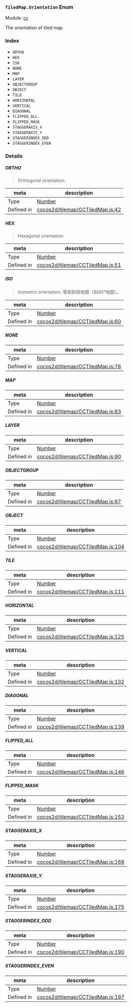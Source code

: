 ### `TiledMap.Orientation` Enum



Module: [cc](../modules/cc.md)


The orientation of tiled map.


### Index
  - `ORTHO`
  - `HEX`
  - `ISO`
  - `NONE`
  - `MAP`
  - `LAYER`
  - `OBJECTGROUP`
  - `OBJECT`
  - `TILE`
  - `HORIZONTAL`
  - `VERTICAL`
  - `DIAGONAL`
  - `FLIPPED_ALL`
  - `FLIPPED_MASK`
  - `STAGGERAXIS_X`
  - `STAGGERAXIS_Y`
  - `STAGGERINDEX_ODD`
  - `STAGGERINDEX_EVEN`

### Details


##### ORTHO

> Orthogonal orientation.

| meta | description |
|------|-------------|
| Type | <a href="https://developer.mozilla.org/en/JavaScript/Reference/Global_Objects/Number" class="crosslink external" target="_blank">Number</a> |
| Defined in | [cocos2d/tilemap/CCTiledMap.js:42](https://github.com/cocos-creator/engine/blob/111da455d089e3000f670eed24ff5172a3488245/cocos2d/tilemap/CCTiledMap.js#L42) |



##### HEX

> Hexagonal orientation.

| meta | description |
|------|-------------|
| Type | <a href="https://developer.mozilla.org/en/JavaScript/Reference/Global_Objects/Number" class="crosslink external" target="_blank">Number</a> |
| Defined in | [cocos2d/tilemap/CCTiledMap.js:51](https://github.com/cocos-creator/engine/blob/111da455d089e3000f670eed24ff5172a3488245/cocos2d/tilemap/CCTiledMap.js#L51) |



##### ISO

> Isometric orientation.
等距斜视地图（斜45°地图）。

| meta | description |
|------|-------------|
| Type | <a href="https://developer.mozilla.org/en/JavaScript/Reference/Global_Objects/Number" class="crosslink external" target="_blank">Number</a> |
| Defined in | [cocos2d/tilemap/CCTiledMap.js:60](https://github.com/cocos-creator/engine/blob/111da455d089e3000f670eed24ff5172a3488245/cocos2d/tilemap/CCTiledMap.js#L60) |



##### NONE

> 

| meta | description |
|------|-------------|
| Type | <a href="https://developer.mozilla.org/en/JavaScript/Reference/Global_Objects/Number" class="crosslink external" target="_blank">Number</a> |
| Defined in | [cocos2d/tilemap/CCTiledMap.js:76](https://github.com/cocos-creator/engine/blob/111da455d089e3000f670eed24ff5172a3488245/cocos2d/tilemap/CCTiledMap.js#L76) |



##### MAP

> 

| meta | description |
|------|-------------|
| Type | <a href="https://developer.mozilla.org/en/JavaScript/Reference/Global_Objects/Number" class="crosslink external" target="_blank">Number</a> |
| Defined in | [cocos2d/tilemap/CCTiledMap.js:83](https://github.com/cocos-creator/engine/blob/111da455d089e3000f670eed24ff5172a3488245/cocos2d/tilemap/CCTiledMap.js#L83) |



##### LAYER

> 

| meta | description |
|------|-------------|
| Type | <a href="https://developer.mozilla.org/en/JavaScript/Reference/Global_Objects/Number" class="crosslink external" target="_blank">Number</a> |
| Defined in | [cocos2d/tilemap/CCTiledMap.js:90](https://github.com/cocos-creator/engine/blob/111da455d089e3000f670eed24ff5172a3488245/cocos2d/tilemap/CCTiledMap.js#L90) |



##### OBJECTGROUP

> 

| meta | description |
|------|-------------|
| Type | <a href="https://developer.mozilla.org/en/JavaScript/Reference/Global_Objects/Number" class="crosslink external" target="_blank">Number</a> |
| Defined in | [cocos2d/tilemap/CCTiledMap.js:97](https://github.com/cocos-creator/engine/blob/111da455d089e3000f670eed24ff5172a3488245/cocos2d/tilemap/CCTiledMap.js#L97) |



##### OBJECT

> 

| meta | description |
|------|-------------|
| Type | <a href="https://developer.mozilla.org/en/JavaScript/Reference/Global_Objects/Number" class="crosslink external" target="_blank">Number</a> |
| Defined in | [cocos2d/tilemap/CCTiledMap.js:104](https://github.com/cocos-creator/engine/blob/111da455d089e3000f670eed24ff5172a3488245/cocos2d/tilemap/CCTiledMap.js#L104) |



##### TILE

> 

| meta | description |
|------|-------------|
| Type | <a href="https://developer.mozilla.org/en/JavaScript/Reference/Global_Objects/Number" class="crosslink external" target="_blank">Number</a> |
| Defined in | [cocos2d/tilemap/CCTiledMap.js:111](https://github.com/cocos-creator/engine/blob/111da455d089e3000f670eed24ff5172a3488245/cocos2d/tilemap/CCTiledMap.js#L111) |



##### HORIZONTAL

> 

| meta | description |
|------|-------------|
| Type | <a href="https://developer.mozilla.org/en/JavaScript/Reference/Global_Objects/Number" class="crosslink external" target="_blank">Number</a> |
| Defined in | [cocos2d/tilemap/CCTiledMap.js:125](https://github.com/cocos-creator/engine/blob/111da455d089e3000f670eed24ff5172a3488245/cocos2d/tilemap/CCTiledMap.js#L125) |



##### VERTICAL

> 

| meta | description |
|------|-------------|
| Type | <a href="https://developer.mozilla.org/en/JavaScript/Reference/Global_Objects/Number" class="crosslink external" target="_blank">Number</a> |
| Defined in | [cocos2d/tilemap/CCTiledMap.js:132](https://github.com/cocos-creator/engine/blob/111da455d089e3000f670eed24ff5172a3488245/cocos2d/tilemap/CCTiledMap.js#L132) |



##### DIAGONAL

> 

| meta | description |
|------|-------------|
| Type | <a href="https://developer.mozilla.org/en/JavaScript/Reference/Global_Objects/Number" class="crosslink external" target="_blank">Number</a> |
| Defined in | [cocos2d/tilemap/CCTiledMap.js:139](https://github.com/cocos-creator/engine/blob/111da455d089e3000f670eed24ff5172a3488245/cocos2d/tilemap/CCTiledMap.js#L139) |



##### FLIPPED_ALL

> 

| meta | description |
|------|-------------|
| Type | <a href="https://developer.mozilla.org/en/JavaScript/Reference/Global_Objects/Number" class="crosslink external" target="_blank">Number</a> |
| Defined in | [cocos2d/tilemap/CCTiledMap.js:146](https://github.com/cocos-creator/engine/blob/111da455d089e3000f670eed24ff5172a3488245/cocos2d/tilemap/CCTiledMap.js#L146) |



##### FLIPPED_MASK

> 

| meta | description |
|------|-------------|
| Type | <a href="https://developer.mozilla.org/en/JavaScript/Reference/Global_Objects/Number" class="crosslink external" target="_blank">Number</a> |
| Defined in | [cocos2d/tilemap/CCTiledMap.js:153](https://github.com/cocos-creator/engine/blob/111da455d089e3000f670eed24ff5172a3488245/cocos2d/tilemap/CCTiledMap.js#L153) |



##### STAGGERAXIS_X

> 

| meta | description |
|------|-------------|
| Type | <a href="https://developer.mozilla.org/en/JavaScript/Reference/Global_Objects/Number" class="crosslink external" target="_blank">Number</a> |
| Defined in | [cocos2d/tilemap/CCTiledMap.js:168](https://github.com/cocos-creator/engine/blob/111da455d089e3000f670eed24ff5172a3488245/cocos2d/tilemap/CCTiledMap.js#L168) |



##### STAGGERAXIS_Y

> 

| meta | description |
|------|-------------|
| Type | <a href="https://developer.mozilla.org/en/JavaScript/Reference/Global_Objects/Number" class="crosslink external" target="_blank">Number</a> |
| Defined in | [cocos2d/tilemap/CCTiledMap.js:175](https://github.com/cocos-creator/engine/blob/111da455d089e3000f670eed24ff5172a3488245/cocos2d/tilemap/CCTiledMap.js#L175) |



##### STAGGERINDEX_ODD

> 

| meta | description |
|------|-------------|
| Type | <a href="https://developer.mozilla.org/en/JavaScript/Reference/Global_Objects/Number" class="crosslink external" target="_blank">Number</a> |
| Defined in | [cocos2d/tilemap/CCTiledMap.js:190](https://github.com/cocos-creator/engine/blob/111da455d089e3000f670eed24ff5172a3488245/cocos2d/tilemap/CCTiledMap.js#L190) |



##### STAGGERINDEX_EVEN

> 

| meta | description |
|------|-------------|
| Type | <a href="https://developer.mozilla.org/en/JavaScript/Reference/Global_Objects/Number" class="crosslink external" target="_blank">Number</a> |
| Defined in | [cocos2d/tilemap/CCTiledMap.js:197](https://github.com/cocos-creator/engine/blob/111da455d089e3000f670eed24ff5172a3488245/cocos2d/tilemap/CCTiledMap.js#L197) |


